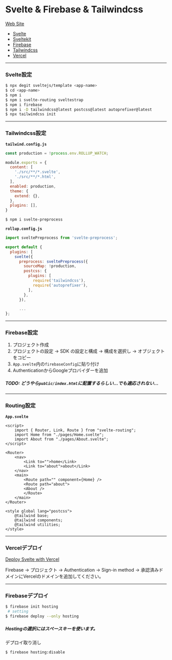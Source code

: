 # Svelte & Firebase & Tailwindcss


[Web Site](https://svelte-fire-tail-temp.firebaseapp.com)

 - [Svelte](https://svelte.dev/)
 - [Sveltekit](https://kit.svelte.dev/)
 - [Firebase](https://firebase.google.com/?hl=ja)
 - [Tailwindcss](https://tailwindcss.com/)
 - [Vercel](https://vercel.com/)

***

### Svelte設定

```bash
$ npx degit sveltejs/template <app-name>
$ cd <app-name>
$ npm i
$ npm i svelte-routing sveltestrap
$ npm i firebase
$ npm i -D tailwindcss@latest postcss@latest autoprefixer@latest
$ npx tailwindcss init
```

***

### Tailwindcss設定
**`tailwind.config.js`**

```js
const production = !process.env.ROLLUP_WATCH;

module.exports = {
  content: [
    './src/**/*.svelte',
    './src/**/*.html',
  ],
  enabled: production,
  theme: {
    extend: {},
  },
  plugins: [],
}
```

```bash
$ npm i svelte-preprocess
```

**`rollup.config.js`**

```js
import sveltePreprocess from 'svelte-preprocess';

export default {
  plugins: [
    svelte({
      preprocess: sveltePreprocess({
        sourceMap: !production,
        postcss: {
          plugins: [
            require('tailwindcss'),
            require('autoprefixer'),
          ],
        },
      }),

      ...
};
```

***

### Firebase設定

1. プロジェクト作成
2. プロジェクトの設定 → SDK の設定と構成 → 構成を選択し → オブジェクトをコピー
3. `App.svelte`内の`firebaseConfig`に貼り付け
4. AuthenticationからGoogleプロバイダーを追加

##### TODO: どうやら`public/index.html`に配置するらしい...でも適応されない...

***

### Routing設定

**`App.svelte`**

```svelte
<script>
    import { Router, Link, Route } from "svelte-routing";
    import Home from "./pages/Home.svelte";
    import About from "./pages/About.svelte";
</script>
  
<Router>
    <nav>
        <Link to="">home</Link>
        <Link to="about">about</Link>
    </nav>
    <main>
        <Route path="" component={Home} />
        <Route path="about">
        <About />
        </Route>
    </main>
</Router>

<style global lang="postcss">
    @tailwind base;
    @tailwind components;
    @tailwind utilities;
</style>
```

***

### Vercelデプロイ

[Deploy Svelte with Vercel](https://vercel.com/guides/deploying-svelte-with-vercel)  

Firebase → プロジェクト → Authentication → Sign-in method → 承認済みドメインにVercelのドメインを追加してください。

***

### Firebaseデプロイ

```bash
$ firebase init hosting
 # setting
$ firebase deploy --only hosting
```

##### Hostingの選択にはスペースキーを使います。

デプロイ取り消し

```bash
$ firebase hosting:disable
```